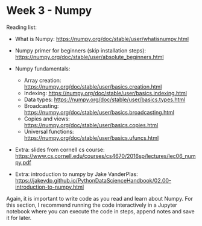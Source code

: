 # Week 3 - Numpy

Reading list:

- What is Numpy: https://numpy.org/doc/stable/user/whatisnumpy.html
- Numpy primer for beginners (skip installation steps): https://numpy.org/doc/stable/user/absolute_beginners.html
- Numpy fundamentals:
  - Array creation: https://numpy.org/doc/stable/user/basics.creation.html
  - Indexing: https://numpy.org/doc/stable/user/basics.indexing.html
  - Data types: https://numpy.org/doc/stable/user/basics.types.html
  - Broadcasting: https://numpy.org/doc/stable/user/basics.broadcasting.html
  - Copies and views: https://numpy.org/doc/stable/user/basics.copies.html
  - Universal functions: https://numpy.org/doc/stable/user/basics.ufuncs.html

- Extra: slides from cornell cs course: https://www.cs.cornell.edu/courses/cs4670/2016sp/lectures/lec06_numpy.pdf
- Extra: introduction to numpy by Jake VanderPlas: https://jakevdp.github.io/PythonDataScienceHandbook/02.00-introduction-to-numpy.html

Again, it is important to write code as you read and learn about Numpy. For this section, I
recommend running the code interactively in a Jupyter notebook where you can execute the code in
steps, append notes and save it for later.

